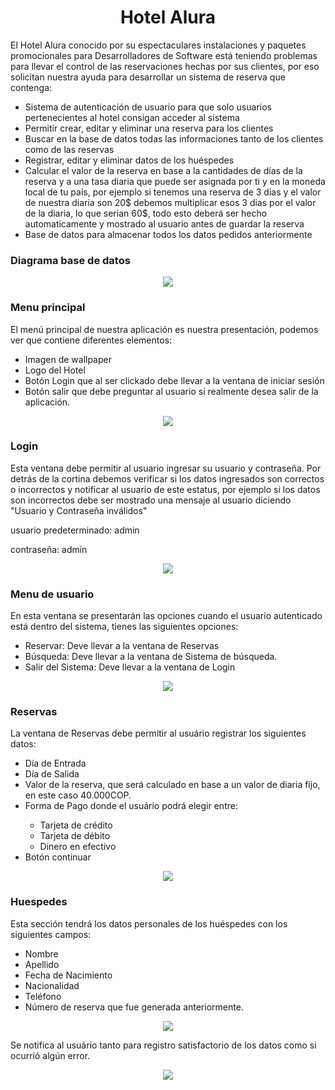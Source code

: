 <h1 align="center">Hotel Alura</h1>
El Hotel Alura conocido por su espectaculares instalaciones y paquetes promocionales para Desarrolladores de 
Software está teniendo problemas para llevar el control de las reservaciones hechas por sus clientes, por eso solicitan nuestra ayuda para desarrollar un sistema de reserva que contenga:
<ul>
  <li>Sistema de autenticación de usuario para que solo usuarios pertenecientes al hotel consigan acceder al sistema</li>
  <li>Permitir crear, editar y eliminar una reserva para los clientes</li>
  <li>Buscar en la base de datos todas las informaciones tanto de los clientes como de las reservas</li>
  <li>Registrar, editar y eliminar datos de los huéspedes</li>
  <li>Calcular el valor de la reserva en base a la cantidades de días de la reserva y a una tasa diaria que puede ser asignada por ti y en la moneda local de tu país, por ejemplo si tenemos una reserva de 3 dias y el valor de nuestra diaria son 20$ debemos multiplicar esos 3 dias por el valor de la diaria, lo que serian 60$, todo esto deberá ser hecho automaticamente y mostrado al usuario antes de guardar la reserva</li>
  <li>Base de datos para almacenar todos los datos pedidos anteriormente</li>
</ul>
<h3>Diagrama base de datos</h3>
<p align="center">
  <img src = "https://github.com/brayan-chiquito/Proyecto-hotel-alura/assets/54116336/b70ddc26-63fa-495b-b95f-3d19d184db89">
<p>
<h3>Menu principal</h3>
El menú principal de nuestra aplicación es nuestra presentación, podemos ver que contiene diferentes elementos:
<ul>
  <li>Imagen de wallpaper</li>
  <li>Logo del Hotel</li>
  <li>Botón Login que al ser clickado debe llevar a la ventana de iniciar sesión</li>
  <li>Botón salir que debe preguntar al usuario si realmente desea salir de la aplicación.</li>
</ul>
<p align="center">
  <img src = "https://github.com/brayan-chiquito/Proyecto-hotel-alura/assets/54116336/fa11d254-7a9b-4f99-ad4b-b5ec0b8ec7fd">
<p>
<h3>Login</h3>
<p>Esta ventana debe permitir al usuario ingresar su usuario y contraseña.
Por detrás de la cortina debemos verificar si los datos ingresados son correctos o incorrectos y notificar al usuario de este estatus, por ejemplo si los datos son incorrectos debe ser mostrado una mensaje al usuario diciendo "Usuario y Contraseña inválidos"</p>
<p>usuario predeterminado: admin</p>
<p>contraseña: admin</p>
<p align="center">
  <img src = "https://github.com/brayan-chiquito/Proyecto-hotel-alura/assets/54116336/902c5b11-03aa-46c6-880f-8015203ebbb3">
<p>
<h3>Menu de usuario</h3>
En esta ventana se presentarán las opciones cuando el usuario autenticado está dentro del sistema, tienes las siguientes opciones:
<ul>
  <li>Reservar: Deve llevar a la ventana de Reservas</li>
  <li>Búsqueda: Deve llevar a la ventana de Sistema de búsqueda.</li>
  <li>Salir del Sistema: Deve llevar a la ventana de Login</li>
</ul>
<p align="center">
  <img src = "https://github.com/brayan-chiquito/Proyecto-hotel-alura/assets/54116336/3951cc98-f5f4-48f8-8886-0c703e7d704a">
<p>
<h3>Reservas</h3>
La ventana de Reservas debe permitir al usuário registrar los siguientes datos:
<ul>
  <li>Día de Entrada</li>
  <li>Día de Salida</li>
  <li>Valor de la reserva, que será calculado en base a un valor de diaria fijo, en este caso 40.000COP.</li>
  <li>Forma de Pago donde el usuário podrá elegir entre:</li>
    <ul>
      <li>Tarjeta de crédito</li>
      <li>Tarjeta de débito</li>
      <li>Dinero en efectivo</li>
    </ul>
  <li>Botón continuar</li>
</ul>
<p align="center">
  <img src = "https://github.com/brayan-chiquito/Proyecto-hotel-alura/assets/54116336/f7c888f8-fc1e-4bf9-ac62-1870c182c560">
<p>
<h3>Huespedes</h3>
Esta sección tendrá los datos personales de los huéspedes con los siguientes campos:
<ul>
  <li>Nombre</li>
  <li>Apellido</li>
  <li>Fecha de Nacimiento</li>
  <li>Nacionalidad</li>
  <li>Teléfono</li>
  <li>Número de reserva que fue generada anteriormente.</li>
</ul>
<p align="center">
  <img src = "https://github.com/brayan-chiquito/Proyecto-hotel-alura/assets/54116336/a95efe84-5f6c-4be1-9092-b56e47730110">
<p>
Se notifica al usuário tanto para registro satisfactorio de los datos como si ocurrió algún error.
<p align="center">
  <img src = "https://github.com/brayan-chiquito/Proyecto-hotel-alura/assets/54116336/d2a09c3e-4674-4ad6-8eb2-4a2ac906bbe0">
<p>
